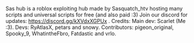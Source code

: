 
Sas hub is a roblox exploiting hub made by Sasquatch_htv hosting many scripts and universal scripts for free (and also paid :3)
Join our discord for updates: https://discord.gg/kXVdxXGPUx .
Credits:
Main dev: Scarlet (Me :3).
Devs: RyAtlasX, petars and snowy.
Contributors: pigeon_original, Spooky_9, WhatintheFbro, Fatdastic and vrlo.
